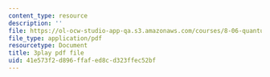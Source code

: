 ```yaml
---
content_type: resource
description: ''
file: https://ol-ocw-studio-app-qa.s3.amazonaws.com/courses/8-06-quantum-physics-iii-spring-2018/41e573f2d896ffafed8cd323ffec52bf_fFSii5VxO4I.pdf
file_type: application/pdf
resourcetype: Document
title: 3play pdf file
uid: 41e573f2-d896-ffaf-ed8c-d323ffec52bf
---
```

